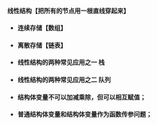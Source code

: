 #### 线性结构【把所有的节点用一根直线穿起来】

* #### 连续存储【数组】
* #### 离散存储【链表】
* #### 线性结构的两种常见应用之一  栈
* #### 线性结构的两种常见应用之二  队列
* #### 结构体变量不可以加减乘除，但可以相互赋值；
* #### 普通结构体变量和结构体变量作为函数传参问题；



